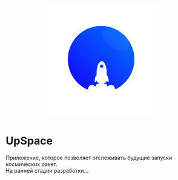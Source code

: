 <p align="center">
<img src="UpSpace/UpSpace/Assets.xcassets/AppIcon.appiconset/Icon.png" width=300 height=300>  
</p>  

# UpSpace  
Приложение, которое позволяет отслеживать будущие запуски космических ракет.  
На ранней стадии разработки...
                

